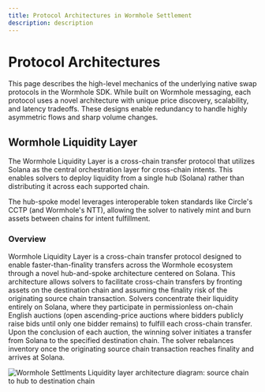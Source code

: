 ```yaml
---
title: Protocol Architectures in Wormhole Settlement
description: description
---
```


# Protocol Architectures

This page describes the high-level mechanics of the underlying native swap protocols in the Wormhole SDK. While built on Wormhole messaging, each protocol uses a novel architecture with unique price discovery, scalability, and latency tradeoffs. These designs enable redundancy to handle highly asymmetric flows and sharp volume changes.

## Wormhole Liquidity Layer

The Wormhole Liquidity Layer is a cross-chain transfer protocol that utilizes Solana as the central orchestration layer for cross-chain intents. This enables solvers to deploy liquidity from a single hub (Solana) rather than distributing it across each supported chain.

The hub-spoke model leverages interoperable token standards like Circle's CCTP (and Wormhole's NTT), allowing the solver to natively mint and burn assets between chains for intent fulfillment. 

### Overview

Wormhole Liquidity Layer is a cross-chain transfer protocol designed to enable faster-than-finality transfers across the Wormhole ecosystem through a novel hub-and-spoke architecture centered on Solana. This architecture allows solvers to facilitate cross-chain transfers by fronting assets on the destination chain and assuming the finality risk of the originating source chain transaction. Solvers concentrate their liquidity entirely on Solana, where they participate in permissionless on-chain English auctions (open ascending-price auctions where bidders publicly raise bids until only one bidder remains) to fulfill each cross-chain transfer. Upon the conclusion of each auction, the winning solver initiates a transfer from Solana to the specified destination chain. The solver rebalances inventory once the originating source chain transaction reaches finality and arrives at Solana.

![Wormhole Settlments Liquidity layer architecture diagram: source chain to hub to destination chain](/docs/images/learn/messaging/wormhole-settlements/settlements-overview.webp)
